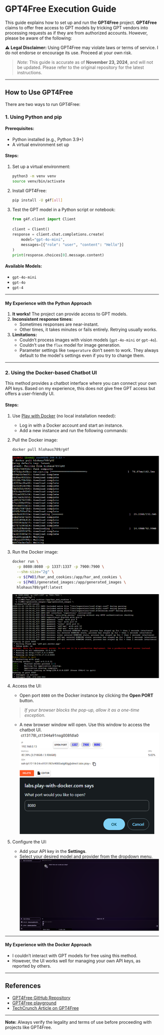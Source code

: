 # GPT4Free Execution Guide

This guide explains how to set up and run the **GPT4Free** project. **GPT4Free** claims to offer free access to GPT models by tricking GPT vendors into processing requests as if they are from authorized accounts. However, please be aware of the following:

⚠️ **Legal Disclaimer:** Using GPT4Free may violate laws or terms of service. I do not endorse or encourage its use. Proceed at your own risk.

> *Note:* This guide is accurate as of **November 23, 2024**, and will not be updated. Please refer to the original repository for the latest instructions.

---

## How to Use GPT4Free

There are two ways to run GPT4Free: 

### 1. **Using Python and pip**

#### Prerequisites:
- Python installed (e.g., Python 3.9+)
- A virtual environment set up

#### Steps:
1. Set up a virtual environment:
   ```bash
   python3 -m venv venv
   source venv/bin/activate
   ```

2. Install GPT4Free:
   ```bash
   pip install -U g4f[all]
   ```

3. Test the GPT model in a Python script or notebook:
   ```python
   from g4f.client import Client

   client = Client()
   response = client.chat.completions.create(
       model="gpt-4o-mini",
       messages=[{"role": "user", "content": "Hello"}]
   )
   print(response.choices[0].message.content)
   ```

#### Available Models:
- `gpt-4o-mini`
- `gpt-4o`
- `gpt-4`

---

#### **My Experience with the Python Approach**
1. **It works!** The project can provide access to GPT models.
2. **Inconsistent response times:** 
   - Sometimes responses are near-instant.
   - Other times, it takes minutes or fails entirely. Retrying usually works.
3. **Limitations:**
   - Couldn’t process images with vision models (`gpt-4o-mini` or `gpt-4o`).
   - Couldn’t use the `flux` model for image generation.
   - Parameter settings like `temperature` don’t seem to work. They always default to the model's settings even if you try to change them.

---

### 2. **Using the Docker-based Chatbot UI**

This method provides a chatbot interface where you can connect your own API keys. Based on my experience, this does not give free GPT access but offers a user-friendly UI.

#### Steps:
1. Use [Play with Docker](https://labs.play-with-docker.com/) (no local installation needed):
   - Log in with a Docker account and start an instance.
   - Add a new instance and run the following commands:

2. Pull the Docker image:
   ```bash
   docker pull hlohaus789/g4f
   ```
    ![download_image](download_docker_image.png)

3. Run the Docker image:
   ```bash
   docker run \
     -p 8080:8080 -p 1337:1337 -p 7900:7900 \
     --shm-size="2g" \
     -v ${PWD}/har_and_cookies:/app/har_and_cookies \
     -v ${PWD}/generated_images:/app/generated_images \
     hlohaus789/g4f:latest
   ```
    ![run_docker_image](run_docker_image.png)

4. Access the UI:
    - Open port `8080` on the Docker instance by clicking the **Open PORT** button.  
    > *If your browser blocks the pop-up, allow it as a one-time exception.*

    - A new browser window will open. Use this window to access the chatbot UI.
    ![available_ports](available_ports.png)
    ![select_port](select_port.png)

5. Configure the UI:
   - Add your API key in the **Settings**.
   - Select your desired model and provider from the dropdown menu.
   ![UI](UI.png)

---

#### **My Experience with the Docker Approach**
- I couldn’t interact with GPT models for free using this method.
- However, the UI works well for managing your own API keys, as reported by others.

---

## References
- [GPT4Free GitHub Repository](https://github.com/xiangsx/gpt4free-ts)
- [GPT4Free playground](https://gpt4free.io/)
- [TechCrunch Article on GPT4Free](https://techcrunch.com/2023/04/25/a-developer-exploited-an-api-flaw-to-provide-free-access-to-gpt-4/)

---

**Note:** Always verify the legality and terms of use before proceeding with projects like GPT4Free.